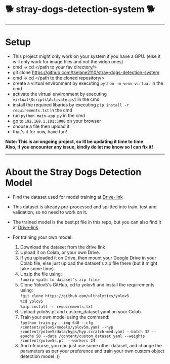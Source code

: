 # :dog2: stray-dogs-detection-system :dog2:



***
# **Setup**
* This project might only work on your system if you have a GPU. (else it will only work for image files and not the video ones)
* cmd -> cd </path to your fav directory/>
* git clone https://github.com/tselane2110/stray-dogs-detection-system
* cmd -> cd </path to the cloned repository/>
* create a virtual environment by executing `python -m venv virtual` in the cmd
* activate the virtual environment by executing `virtual\Scripts\Activate.ps1` in the cmd
* install the required libaries by executing `pip install -r requirements.txt` in the cmd
* run `python main-app.py` in the cmd
* go to `192.168.1.101:5000` on your browser
* choose a file then upload it
* that's it for now, have fun!


**Note: This is an ongoing project, so Ill be updating it time to time**
<br>
**Also, if you encounter any issue, kindly do let me know so I can fix it!**

***
# **About the Stray Dogs Detection Model**
* Find the dataset used for model training at [Drive-link](https://drive.google.com/file/d/1v8dlVtK31Ob07VK056vutVntPzvDMS8V/view?usp=drive_link)
* This dataset is already pre-processed and splitted into train, test and validation, so no need to work on it.
* The trained model is the best.pt file in this repo, but you can also find it at [Drive-link](https://drive.google.com/drive/folders/1C8by4nxxDmteD-d1FThhAlI3na92QDzr?usp=sharing)
* For training your own model:

  1. Download the dataset from the drive link
  2. Upload it on Colab, or your own Drive.
  3. If you uploaded it on Drive, then mount your Google Drive in your Colab file, else just upload the dataset's zip file there (but it might take some time).
  4. Unzip the file using: <br> `!unzip <path to dataset's zip file>`
  5. Clone Yolov5's GitHub, cd to yolov5 and install the requirements using: <br>
     `!git clone https://github.com/ultralytics/yolov5` <br>
     `%cd yolov5` <br>
     `%pip install -r requirements.txt` <br>
  7. Upload yolo5s.pt and custom_dataset.yaml on your Colab
  8. Train your own model using the command: <br>
     `
     !python train.py --img 640 --cfg /content/yolov5/models/yolov5m.yaml --hyp /content/yolov5/data/hyps/hyp.scratch-med.yaml --batch 32 --epochs 50 --data /content/custom_dataset.yaml --weights /content/yolov5s.pt  --workers 24 
     `
  9. And ofcourse, you can just use some other dataset, and change the parameters as per your preference and train your own custom object detection model :))

